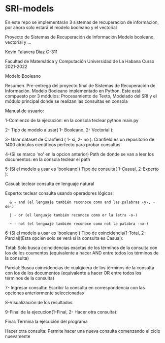 # SRI-models
En este repo se implementarán 3 sistemas de recuperacion de informacion, por ahora solo estará el modelo booleano y el vectorial

Proyecto de Sistemas de Recuperación de Información
Modelo booleano, vectorial y ...

Kevin Talavera Diaz C-311

Facultad de Matemática y Computación
Universidad de La Habana
Curso 2021-2022

Modelo Booleano

Resumen.  Pre-entrega del proyecto final de Sistemas de Recuperación de Información. Modelo Booleano implementado en Python. Este está compuesto por 3 módulos: Procesamiento de Texto, Modelado del SRI y el módulo principal donde se realizan las consultas en consola

Manual de usuario:

1-Comienzo de la ejecución: en la consola teclear python main.py


2- Tipo de modelo a usar( 1- Booleano, 2- Vectorial ):
  
 
3- Usar dataset de Cranfield ( 1- si, 2- no ):
  Cranfield es un repositorio de 1400 atriculos cientificos perfecto para probar consultas


4-(Si se marco 'no' en la opcion anterior) Path de donde se van a leer los documentos: en la consola teclear el path


5-(Si el modelo a usar es 'booleano') Tipo de consulta( 1-Casual, 2-Experto ): 

  Casual: teclear consulta en lenguaje natural
  
  Experto: teclear consulta usando operadores lógicos:
  
      & - and (el lenguaje también reconoce como and las palabras -y-, -de-)
      
      | - or (el lenguaje también reconoce como or la letra -o-)
      
      ~ - not (el lenguaje también reconoce como not la palabra -no-)
      
      
6-(Si el modelo a usar es 'booleano') Tipo de coincidencia(1-Total, 2-Parcial)(Esta opcién solo se verá si la consulta es Casual):
  
  Total: Solo busca coincidencias exactas de los términos de la consulta con los de los coumentos (equivalente a hacer AND entre todos los términos de la consulta)
  
  Parcial: Busca coincidencias de cualqiuera de los términos de la consulta con los de los documentos (equivalente a hacer OR entre todos los términos de la         consulta)


7- Ingresar consulta: Escribir la consulta en correspondencia con las opciones anteriormente seleccionadas


8-Visualización de los resultados


9-Final de la ejecucion(1-Final, 2- Hacer otra consulta):
  
  Final: Termina la ejecución del programa
  
  Hacer otra consulta: Permite hacer una nueva consulta comenzando el ciclo nuevamente
